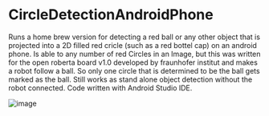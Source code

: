 # CircleDetectionAndroidPhone
Runs a home brew version for detecting a red ball or any other object that is projected into a 2D filled red cricle (such as a red bottel cap) on an android phone.
Is able to any number of red Circles in an Image, but this was written for the open roberta board v1.0 developed by fraunhofer institut and makes a robot follow a ball.
So only one circle that is determined to be the ball gets marked as the ball. Still works as stand alone object detection without the robot connected.
Code written with Android Studio IDE.

![image](https://user-images.githubusercontent.com/82971538/218757559-d4c3e03f-c5ef-408f-a178-bcda29ba3e98.png)
